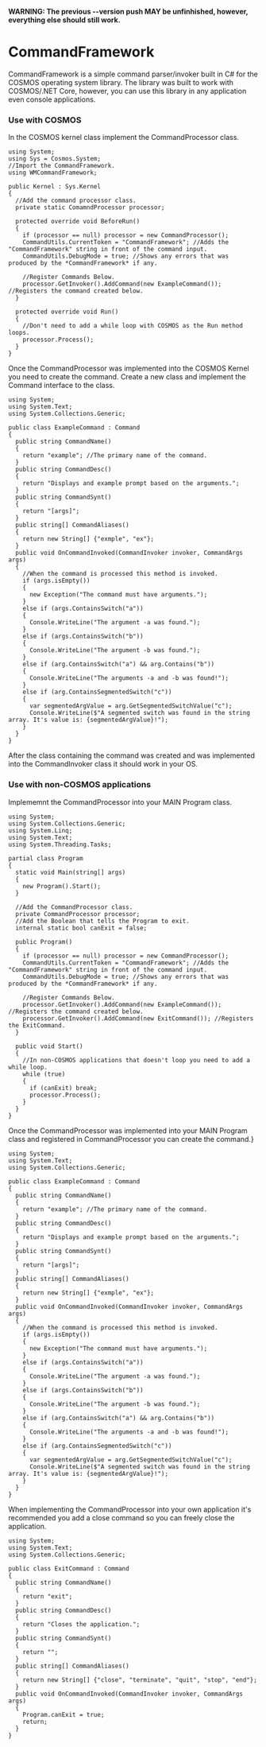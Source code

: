 **WARNING: The previous --version push MAY be unfinhished, however, everything else should still work.**

# CommandFramework
CommandFramework is a simple command parser/invoker built in C# for the COSMOS operating system library.
The library was built to work with COSMOS/.NET Core, however, you can use this library in any application even console applications.

### Use with COSMOS
In the COSMOS kernel class implement the CommandProcessor class.
```CSharp
using System;
using Sys = Cosmos.System;
//Import the CommandFramework.
using WMCommandFramework;

public Kernel : Sys.Kernel
{
  //Add the command processor class.
  private static ComamndProcessor processor;
  
  protected override void BeforeRun()
  {
    if (processor == null) processor = new CommandProcessor();
    CommandUtils.CurrentToken = "CommandFramework"; //Adds the "CommandFramework" string in front of the command input.
    CommandUtils.DebugMode = true; //Shows any errors that was produced by the *CommandFramework* if any.
    
    //Register Commands Below.
    processor.GetInvoker().AddCommand(new ExampleCommand()); //Registers the command created below.
  }
  
  protected override void Run()
  {
    //Don't need to add a while loop with COSMOS as the Run method loops.
    processor.Process();
  }
}
```
Once the CommandProcessor was implemented into the COSMOS Kernel you need to create the command.
Create a new class and implement the Command interface to the class.
```CSharp
using System;
using System.Text;
using System.Collections.Generic;

public class ExampleCommand : Command
{
  public string CommandName()
  {
    return "example"; //The primary name of the command.
  }
  public string CommandDesc()
  {
    return "Displays and example prompt based on the arguments.";
  }
  public string CommandSynt()
  {
    return "[args]";
  }
  public string[] CommandAliases()
  {
    return new String[] {"exmple", "ex"};
  }
  public void OnCommandInvoked(CommandInvoker invoker, CommandArgs args)
  {
    //When the command is processed this method is invoked.
    if (args.isEmpty())
    {
      new Exception("The command must have arguments.");
    }
    else if (args.ContainsSwitch("a"))
    {
      Console.WriteLine("The argument -a was found.");
    }
    else if (args.ContainsSwitch("b"))
    {
      Console.WriteLine("The argument -b was found.");
    }
    else if (arg.ContainsSwitch("a") && arg.Contains("b"))
    {
      Console.WriteLine("The arguments -a and -b was found!");
    }
    else if (arg.ContainsSegmentedSwitch("c"))
    {
      var segmentedArgValue = arg.GetSegmentedSwitchValue("c");
      Console.WriteLine($"A segmented switch was found in the string array. It's value is: {segmentedArgValue}!");
    }
  }
}
```
After the class containing the command was created and was implemented into the CommandInvoker class it should work in your OS.

### Use with non-COSMOS applications

Implememnt the CommandProcessor into your MAIN Program class.
```CSharp
using System;
using System.Collections.Generic;
using System.Linq;
using System.Text;
using System.Threading.Tasks;

partial class Program
{
  static void Main(string[] args)
  {
    new Program().Start();
  }
  
  //Add the CommandProcessor class.
  private CommandProcessor processor;
  //Add the Boolean that tells the Program to exit.
  internal static bool canExit = false;
  
  public Program()
  {
    if (processor == null) processor = new CommandProcessor();
    CommandUtils.CurrentToken = "CommandFramework"; //Adds the "CommandFramework" string in front of the command input.
    CommandUtils.DebugMode = true; //Shows any errors that was produced by the *CommandFramework* if any.
    
    //Register Commands Below.
    processor.GetInvoker().AddCommand(new ExampleCommand()); //Registers the command created below.
    processor.GetInvoker().AddCommand(new ExitCommand()); //Registers the ExitCommand.
  }
  
  public void Start()
  {
    //In non-COSMOS applications that doesn't loop you need to add a while loop.
    while (true)
    {
      if (canExit) break;
      processor.Process();
    }
  }
}
```
Once the CommandProcessor was implemented into your MAIN Program class and registered in CommandProcessor you can create the command.}
```CSharp
using System;
using System.Text;
using System.Collections.Generic;

public class ExampleCommand : Command
{
  public string CommandName()
  {
    return "example"; //The primary name of the command.
  }
  public string CommandDesc()
  {
    return "Displays and example prompt based on the arguments.";
  }
  public string CommandSynt()
  {
    return "[args]";
  }
  public string[] CommandAliases()
  {
    return new String[] {"exmple", "ex"};
  }
  public void OnCommandInvoked(CommandInvoker invoker, CommandArgs args)
  {
    //When the command is processed this method is invoked.
    if (args.isEmpty())
    {
      new Exception("The command must have arguments.");
    }
    else if (args.ContainsSwitch("a"))
    {
      Console.WriteLine("The argument -a was found.");
    }
    else if (args.ContainsSwitch("b"))
    {
      Console.WriteLine("The argument -b was found.");
    }
    else if (arg.ContainsSwitch("a") && arg.Contains("b"))
    {
      Console.WriteLine("The arguments -a and -b was found!");
    }
    else if (arg.ContainsSegmentedSwitch("c"))
    {
      var segmentedArgValue = arg.GetSegmentedSwitchValue("c");
      Console.WriteLine($"A segmented switch was found in the string array. It's value is: {segmentedArgValue}!");
    }
  }
}
```
When implementing the CommandProcessor into your own application it's recommended you add a close command so you can freely close the application.
```CSharp
using System;
using System.Text;
using System.Collections.Generic;

public class ExitCommand : Command
{
  public string CommandName()
  {
    return "exit";
  }
  public string CommandDesc()
  {
    return "Closes the application.";
  }
  public string CommandSynt()
  {
    return "";
  }
  public string[] CommandAliases()
  {
    return new String[] {"close", "terminate", "quit", "stop", "end"};
  }
  public void OnCommandInvoked(CommandInvoker invoker, CommandArgs args)
  {
    Program.canExit = true;
    return;
  }
}
```
